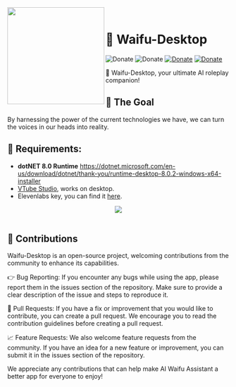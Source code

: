 <div>
  <img width="220" align="left" src="https://i.ibb.co/JdktytC/Icon.png"/>
  <br>
  <h1>🌟 Waifu-Desktop</h1>
  
  ![Donate](https://img.shields.io/badge/☕%20Donate-Buy%20me%20a%20Coffee-lightgreen)
  ![Donate](https://img.shields.io/badge/.NET-8-EC76B6)
  [![Donate](https://img.shields.io/badge/Download%20Now!-Latest-36A5DB)](https://github.com/AlizerUncaged/waifu-desktop/releases)
  [![Donate](https://img.shields.io/badge/Join-Discord-1F267B)](https://discord.gg/FQgnEE6y2V)

  <p>
    💬 Waifu-Desktop, your ultimate AI roleplay companion!
    <br>
  </p>
</div>

## 🤔 The Goal
By harnessing the power of the current technologies we have, we can turn the voices in our heads into reality.


## 📌 Requirements:

- **dotNET 8.0 Runtime** https://dotnet.microsoft.com/en-us/download/dotnet/thank-you/runtime-desktop-8.0.2-windows-x64-installer
- [VTube Studio](https://denchisoft.com/), works on desktop.
- Elevenlabs key, you can find it [here](https://beta.elevenlabs.io/subscription).


<div>
<center>
    <img align="center" src="https://i.ibb.co/b65QD9H/image.png"/>
</center>
<br/>

## 🤝 Contributions

Waifu-Desktop is an open-source project, welcoming contributions from the community to enhance its capabilities.

👉 Bug Reporting: If you encounter any bugs while using the app, please report them in the issues section of the repository. Make sure to provide a clear description of the issue and steps to reproduce it.

🔨 Pull Requests: If you have a fix or improvement that you would like to contribute, you can create a pull request. We encourage you to read the contribution guidelines before creating a pull request.

📈 Feature Requests: We also welcome feature requests from the community. If you have an idea for a new feature or improvement, you can submit it in the issues section of the repository.

We appreciate any contributions that can help make AI Waifu Assistant a better app for everyone to enjoy!